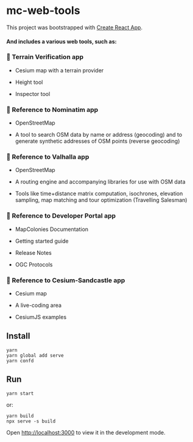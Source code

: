 # mc-web-tools

This project was bootstrapped with [Create React App](https://github.com/facebook/create-react-app).

#### And includes a various web tools, such as:

### 🐼 Terrain Verification app

* Cesium map with a terrain provider

* Height tool

* Inspector tool

### 🐼 Reference to Nominatim app

* OpenStreetMap

* A tool to search OSM data by name or address (geocoding) and to generate synthetic addresses of OSM points (reverse geocoding)

### 🐼 Reference to Valhalla app

* OpenStreetMap

* A routing engine and accompanying libraries for use with OSM data

* Tools like time+distance matrix computation, isochrones, elevation sampling, map matching and tour optimization (Travelling Salesman)

### 🐼 Reference to Developer Portal app

* MapColonies Documentation

* Getting started guide

* Release Notes

* OGC Protocols

### 🐼 Reference to Cesium-Sandcastle app

* Cesium map

* A live-coding area

* CesiumJS examples

## Install
```
yarn
yarn global add serve
yarn confd
```
## Run
```
yarn start
```
or:
```
yarn build
npx serve -s build
```

Open [http://localhost:3000](http://localhost:3000) to view it in the development mode.
